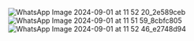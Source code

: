 
![WhatsApp Image 2024-09-01 at 11 52 20_2e589ceb](https://github.com/user-attachments/assets/c3a52a98-8030-44b2-a90a-3d4714121831)
![WhatsApp Image 2024-09-01 at 11 51 59_8cbfc805](https://github.com/user-attachments/assets/23bed5ea-168b-4123-916a-e8a052802743)
![WhatsApp Image 2024-09-01 at 11 52 46_e2748d94](https://github.com/user-attachments/assets/96208ef9-1dde-496b-8227-dd12dec029a7)
